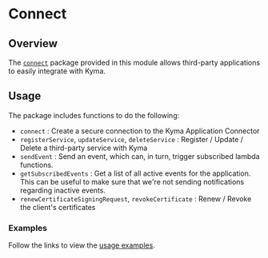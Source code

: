 # Connect

## Overview

The [`connect`](https://godoc.org/github.com/kyma-incubator/hydroform/connect) package provided in this module allows third-party applications to easily integrate with Kyma.

## Usage

The package includes functions to do the following:

- `connect` : Create a secure connection to the Kyma Application Connector
- `registerService`, `updateService`, `deleteService` : Register / Update / Delete a third-party service with Kyma
- `sendEvent` : Send an event, which can, in turn, trigger subscribed lambda functions.
- `getSubscribedEvents` : Get a list of all active events for the application. This can be useful to make sure that we're not sending notifications regarding inactive events.
- `renewCertificateSigningRequest`, `revokeCertificate` : Renew / Revoke the client's certificates 

### Examples

Follow the links to view the [usage examples](./examples).
